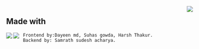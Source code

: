 <img align="right" src="https://user-images.githubusercontent.com/76547134/132239741-95fbca10-b0f6-4de4-87b5-9c8cccabe63f.png"/>

## Made with  
<img align="left" src="https://img.icons8.com/color/48/000000/flutter.png"/><img align="left" src="https://img.icons8.com/color/48/000000/python--v1.png"/>
   
     Frontend by:Dayeen md, Suhas gowda, Harsh Thakur.
     Backend by: Samrath sudesh acharya.
